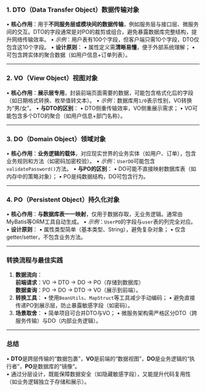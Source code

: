 ### **1. DTO（Data Transfer Object）数据传输对象**
• **核心作用**：用于**不同服务层或模块间的数据传输**，例如服务层与接口层、微服务间的交互。DTO的字段通常是对PO的裁剪或组合，避免暴露数据库完整结构，提升网络传输效率。
  • *示例*：用户表有100个字段，但客户端只需10个字段，DTO仅包含这10个字段。
• **设计原则**：
  • 属性定义需**清晰易懂**，便于外部系统理解；
  • 可包含跨实体的聚合数据（如用户信息+订单列表）。

---

### **2. VO（View Object）视图对象**
• **核心作用**：**展示层专用**，封装前端页面需要的数据，可能包含格式化后的字段（如日期格式转换、枚举值转文本）。
  • *示例*：数据库用`1/0`表示性别，VO转换为“男/女”。
• **与DTO的区别**：
  • DTO侧重传输效率，VO侧重展示需求；
  • VO可能包含多个DTO的聚合（如用户信息+部门名称）。

---

### **3. DO（Domain Object）领域对象**
• **核心作用**：**业务逻辑的载体**，对应现实世界的业务实体（如用户、订单），包含业务规则和方法（如密码加密校验）。
  • *示例*：`UserDO`可能包含`validatePassword()`方法。
• **与PO的区别**：
  • DO可能不直接映射数据库表（如内存中的策略对象）；
  • PO是纯数据结构，DO可包含行为。

---

### **4. PO（Persistent Object）持久化对象**
• **核心作用**：**与数据库表一一映射**，仅用于数据存取，无业务逻辑。通常由MyBatis等ORM工具自动生成。
  • *示例*：`UserPO`的字段与`user`表的列完全对应。
• **设计原则**：
  • 属性类型简单（基本类型、String），避免复杂对象；
  • 仅含getter/setter，不包含业务方法。

---

### **转换流程与最佳实践**
1. **数据流向**：  
   **前端请求**：VO → DTO → DO → PO（存储到数据库）  
   **数据查询**：PO → DO → DTO → VO（展示到前端）。
2. **转换工具**：
   • 使用`BeanUtils`、`MapStruct`等工具减少手动编码；
   • 避免直接传递PO到展示层，防止暴露敏感字段（如密码）。
3. **场景取舍**：
   • 简单项目可合并DTO与VO；
   • 微服务架构需严格区分DTO（跨服务传输）与DO（内部业务逻辑）。

---

### **总结**
• **DTO**是跨层传输的“数据包裹”，**VO**是前端的“数据视图”，**DO**是业务逻辑的“执行者”，**PO**是数据库的“镜像”。  
• 通过分层设计，既能保障数据安全（如隐藏敏感字段），又能提升代码复用性（如业务逻辑独立于存储和展示）。